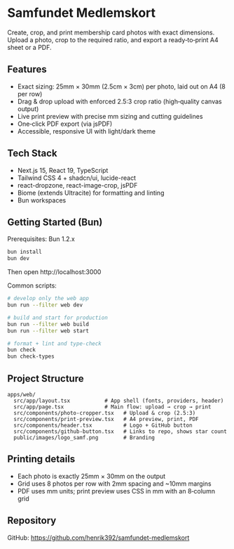 # Samfundet Medlemskort

Create, crop, and print membership card photos with exact dimensions. Upload a photo, crop to the required ratio, and export a ready‑to‑print A4 sheet or a PDF.

## Features

- Exact sizing: 25mm × 30mm (2.5cm × 3cm) per photo, laid out on A4 (8 per row)
- Drag & drop upload with enforced 2.5:3 crop ratio (high‑quality canvas output)
- Live print preview with precise mm sizing and cutting guidelines
- One‑click PDF export (via jsPDF)
- Accessible, responsive UI with light/dark theme

## Tech Stack

- Next.js 15, React 19, TypeScript
- Tailwind CSS 4 + shadcn/ui, lucide-react
- react-dropzone, react-image-crop, jsPDF
- Biome (extends Ultracite) for formatting and linting
- Bun workspaces

## Getting Started (Bun)

Prerequisites: Bun 1.2.x

```bash
bun install
bun dev
```

Then open http://localhost:3000

Common scripts:

```bash
# develop only the web app
bun run --filter web dev

# build and start for production
bun run --filter web build
bun run --filter web start

# format + lint and type-check
bun check
bun check-types
```

## Project Structure

```
apps/web/
  src/app/layout.tsx           # App shell (fonts, providers, header)
  src/app/page.tsx             # Main flow: upload → crop → print
  src/components/photo-cropper.tsx   # Upload & crop (2.5:3)
  src/components/print-preview.tsx   # A4 preview, print, PDF
  src/components/header.tsx          # Logo + GitHub button
  src/components/github-button.tsx   # Links to repo, shows star count
  public/images/logo_samf.png        # Branding
```

## Printing details

- Each photo is exactly 25mm × 30mm on the output
- Grid uses 8 photos per row with 2mm spacing and ~10mm margins
- PDF uses mm units; print preview uses CSS in mm with an 8‑column grid

## Repository

GitHub: https://github.com/henrik392/samfundet-medlemskort
